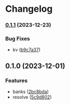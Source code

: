 # Changelog

### [0.1.1](https://www.github.com/brokeyourbike/paystack-api-client-go/compare/v0.1.0...v0.1.1) (2023-12-23)


### Bug Fixes

* kv ([b9c7a37](https://www.github.com/brokeyourbike/paystack-api-client-go/commit/b9c7a37e48443d43cb6d3efac49873eacf4f8b42))

## 0.1.0 (2023-12-01)


### Features

* banks ([2bc8bda](https://www.github.com/brokeyourbike/paystack-api-client-go/commit/2bc8bda797a7821179350d1045069625721887d5))
* resolve ([5c9d802](https://www.github.com/brokeyourbike/paystack-api-client-go/commit/5c9d802508a1c71f2d99ac3e8252a4f36984f64e))
